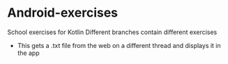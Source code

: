 # Android-exercises

School exercises for Kotlin
Different branches contain different exercises

 - This gets a .txt file from the web on a different thread and displays it in the app